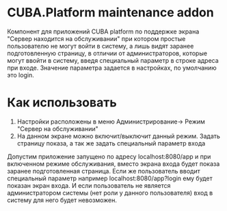 # CUBA.Platform maintenance addon

Компонент для приложений CUBA platform по поддержке экрана "Сервер находится на обслуживании" при котором простые пользователю не могут 
войти в систему, а лишь видят заранее подготовленную страницу, в отличии от администраторов, которые могут ввойти в систему, введя 
специальный параметр в строке адреса при входе. Значение параметра задается в настройках, по умолчанию это login.

# Как использовать
1. Настройки расположены в меню Администрирование-> Режим "Сервер на обслуживании"
2. На данном экране можно включит/выключит данный режим. Задать страницу показа, а так же задать специальный параметр входа

Допустим приложение запущено по адресу localhost:8080/app и при включенном режиме обслуживания, вместо экрана входа будет
показа заранее подготовленная страница. Если же пользователь вводит специальный параметр например localhost:8080/app?login ему будет показан экран входа.
И если пользователь не является администратором системы (нет роли у данного пользователя) вход в систему для него будет невозможен.
